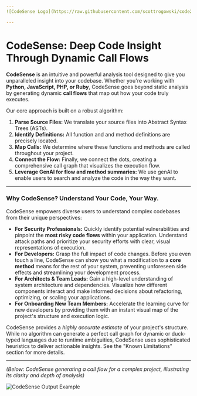 ```yaml
---
![CodeSense Logo](https://raw.githubusercontent.com/scottrogowski/code2flow/master/assets/code2flowlogo.png) ![Version 2.5.1](https://img.shields.io/badge/version-2.5.1-brightgreen) ![Build passing](https://img.shields.io/badge/build-passing-brightgreen) ![Coverage 100%](https://img.shields.io/badge/coverage-100%25-brightgreen) ![License MIT](https://img.shields.io/badge/license-MIT-green)

---
```


# CodeSense: Deep Code Insight Through Dynamic Call Flows

**CodeSense** is an intuitive and powerful analysis tool designed to give you unparalleled insight into your codebase. Whether you're working with **Python, JavaScript, PHP, or Ruby**, CodeSense goes beyond static analysis by generating dynamic **call flows** that map out how your code truly executes.

Our core approach is built on a robust algorithm:

1.  **Parse Source Files:** We translate your source files into Abstract Syntax Trees (ASTs).
2.  **Identify Definitions:** All function and and method definitions are precisely located.
3.  **Map Calls:** We determine where these functions and methods are called throughout your project.
4.  **Connect the Flow:** Finally, we connect the dots, creating a comprehensive call graph that visualizes the execution flow.
5.  **Leverage GenAI for flow and method summaries:** We use genAI to enable users to search and analyze the code in the way they want. 

---

### Why CodeSense? Understand Your Code, Your Way.

CodeSense empowers diverse users to understand complex codebases from their unique perspectives:

* **For Security Professionals:** Quickly identify potential vulnerabilities and pinpoint the **most risky code flows** within your application. Understand attack paths and prioritize your security efforts with clear, visual representations of execution.
* **For Developers:** Grasp the full impact of code changes. Before you even touch a line, CodeSense can show you what a modification to a **core method** means for the rest of your system, preventing unforeseen side effects and streamlining your development process.
* **For Architects & Team Leads:** Gain a high-level understanding of system architecture and dependencies. Visualize how different components interact and make informed decisions about refactoring, optimizing, or scaling your applications.
* **For Onboarding New Team Members:** Accelerate the learning curve for new developers by providing them with an instant visual map of the project's structure and execution logic.

CodeSense provides a *highly accurate estimate* of your project's structure. While no algorithm can generate a perfect call graph for dynamic or duck-typed languages due to runtime ambiguities, CodeSense uses sophisticated heuristics to deliver actionable insights. See the "Known Limitations" section for more details.

---

*(Below: CodeSense generating a call flow for a complex project, illustrating its clarity and depth of analysis)*

![CodeSense Output Example](https://raw.githubusercontent.com/scottrogowski/code2flow/master/assets/code2flow_output.png)